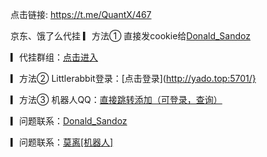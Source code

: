 点击链接: https://t.me/QuantX/467

京东、饿了么代挂
▎方法① 直接发cookie给[Donald_Sandoz](https://t.me/Donald_Sandoz)

▎代挂群组：[点击进入](https://t.me/littlerabbit1220)

▎方法② Littlerabbit登录：[点击登录](http://yado.top:5701/}

▎方法③ 机器人QQ：[直接跳转添加（可登录，查询）](https://ti.qq.com/open_qq/index2.html?url=mqqapi%3A%2F%2Fuserprofile%2Ffriend_profile_card%3Fsrc_type%3Dweb%26version%3D1.0%26source%3D2%26uin%3D1924365924)

▎问题联系：[Donald_Sandoz](https://t.me/Donald_Sandoz)

▎问题联系：[莫离[机器人]](https://t.me/GodMoliibot)  

